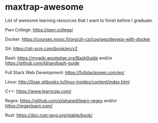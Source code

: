 # maxtrap-awesome
List of awesome learning resources that I want to finish before I graduate.

Pwn College: https://pwn.college/

Docker: https://courses.mooc.fi/org/uh-cs/courses/devops-with-docker

Git: https://git-scm.com/book/en/v2

Bash: https://mywiki.wooledge.org/BashGuide and/or https://github.com/Idnan/bash-guide

Full Stack Web Development: https://fullstackopen.com/en/

Linux: http://0xax.gitbooks.io/linux-insides/content/index.html

C++: https://www.learncpp.com/

Regex: https://github.com/ziishaned/learn-regex and/or https://regexlearn.com/

Rust: https://doc.rust-lang.org/stable/book/
